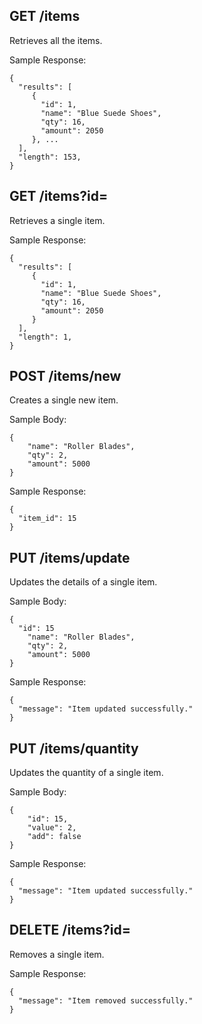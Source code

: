 ## GET /items
Retrieves all the items.

Sample Response:
```
{
  "results": [
     {
       "id": 1,
       "name": "Blue Suede Shoes",
       "qty": 16,
       "amount": 2050
     }, ...
  ],
  "length": 153,
}
```

## GET /items?id=<id>
Retrieves a single item.

Sample Response:
```
{
  "results": [
     {
       "id": 1,
       "name": "Blue Suede Shoes",
       "qty": 16,
       "amount": 2050
     }
  ],
  "length": 1,
}
```

## POST /items/new
Creates a single new item.

Sample Body:
```
{
	"name": "Roller Blades",
	"qty": 2,
	"amount": 5000
}
```

Sample Response:
```
{
  "item_id": 15
}
```

## PUT /items/update
Updates the details of a single item.

Sample Body:
```
{
  "id": 15
	"name": "Roller Blades",
	"qty": 2,
	"amount": 5000
}
```

Sample Response:
```
{
  "message": "Item updated successfully."
}
```

## PUT /items/quantity
Updates the quantity of a single item.

Sample Body:
```
{
	"id": 15,
	"value": 2,
	"add": false
}
```

Sample Response:
```
{
  "message": "Item updated successfully."
}
```

## DELETE /items?id=<id>
Removes a single item.

Sample Response:
```
{
  "message": "Item removed successfully."
}
```
